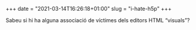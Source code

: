 +++
date = "2021-03-14T16:26:18+01:00"
slug = "i-hate-h5p"
+++

Sabeu si hi ha alguna associació de víctimes dels editors HTML “visuals”?
